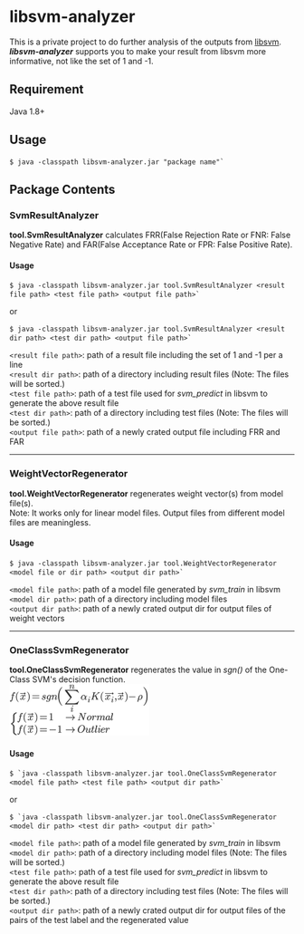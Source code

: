 # libsvm-analyzer
This is a private project to do further analysis of the outputs from [libsvm](https://www.csie.ntu.edu.tw/~cjlin/libsvm/).  
***libsvm-analyzer*** supports you to make your result from libsvm more informative, not like the set of 1 and -1.

## Requirement
Java 1.8+

## Usage
    $ java -classpath libsvm-analyzer.jar "package name"`

## Package Contents
### SvmResultAnalyzer
**tool.SvmResultAnalyzer** calculates FRR(False Rejection Rate or FNR: False Negative Rate) and FAR(False Acceptance Rate or FPR: False Positive Rate).

#### Usage
    $ java -classpath libsvm-analyzer.jar tool.SvmResultAnalyzer <result file path> <test file path> <output file path>`  

or  

    $ java -classpath libsvm-analyzer.jar tool.SvmResultAnalyzer <result dir path> <test dir path> <output file path>`  

`<result file path>`: path of a result file including the set of 1 and -1 per a line  
`<result dir path>`: path of a directory including result files (Note: The files will be sorted.)  
`<test file path>`: path of a test file used for *svm_predict* in libsvm to generate the above result file  
`<test dir path>`: path of a directory including test files (Note: The files will be sorted.)  
`<output file path>`: path of a newly crated output file including FRR and FAR  

---
### WeightVectorRegenerator
**tool.WeightVectorRegenerator** regenerates weight vector(s) from model file(s).  
Note: It works only for linear model files. Output files from different model files are meaningless.

#### Usage
    $ java -classpath libsvm-analyzer.jar tool.WeightVectorRegenerator <model file or dir path> <output dir path>`  

`<model file path>`: path of a model file generated by *svm_train* in libsvm  
`<model dir path>`: path of a directory including model files  
`<output dir path>`: path of a newly crated output dir for output files of weight vectors  

---
### OneClassSvmRegenerator
**tool.OneClassSvmRegenerator** regenerates the value in *sgn()* of the One-Class SVM's decision function.  
![one-class svm](./img/one-class-svm.png)

#### Usage
    $ `java -classpath libsvm-analyzer.jar tool.OneClassSvmRegenerator <model file path> <test file path> <output dir path>`  

or  

    $ `java -classpath libsvm-analyzer.jar tool.OneClassSvmRegenerator <model dir path> <test dir path> <output dir path>`  

`<model file path>`: path of a model file generated by *svm_train* in libsvm  
`<model dir path>`: path of a directory including model files (Note: The files will be sorted.)  
`<test file path>`: path of a test file used for *svm_predict* in libsvm to generate the above result file  
`<test dir path>`: path of a directory including test files (Note: The files will be sorted.)  
`<output dir path>`: path of a newly crated output dir for output files of the pairs of the test label and the regenerated value  